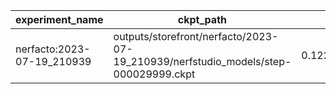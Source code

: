 | experiment_name            | ckpt_path                                                                           | fps                 | fps_std               | lpips              | lpips_std           | psnr              | psnr_std          | ssim               | ssim_std           | num_rays_per_sec | num_rays_per_sec_std |
| -------------------------- | ----------------------------------------------------------------------------------- | ------------------- | --------------------- | ------------------ | ------------------- | ----------------- | ----------------- | ------------------ | ------------------ | ---------------- | -------------------- |
| nerfacto:2023-07-19_210939 | outputs/storefront/nerfacto/2023-07-19_210939/nerfstudio_models/step-000029999.ckpt | 0.12293080985546112 | 0.0036276248283684254 | 0.2834191918373108 | 0.07426808774471283 | 24.04477310180664 | 2.704092025756836 | 0.7363007068634033 | 0.0822395607829094 | 84969.7734375    | 2507.413818359375    |